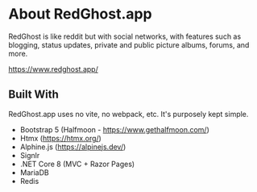 # About RedGhost.app

RedGhost is like reddit but with social networks, with features such as blogging, status updates, private and public picture albums, forums, and more.

https://www.redghost.app/

## Built With

RedGhost.app uses no vite, no webpack, etc. It's purposely kept simple.

- Bootstrap 5 (Halfmoon - https://www.gethalfmoon.com/)
- Htmx (https://htmx.org/)
- Alphine.js (https://alpinejs.dev/)
- Signlr
- .NET Core 8 (MVC + Razor Pages)
- MariaDB
- Redis
